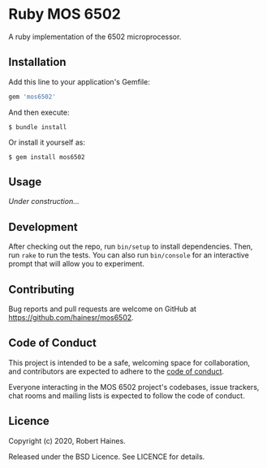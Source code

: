 # Ruby MOS 6502

A ruby implementation of the 6502 microprocessor.

## Installation

Add this line to your application's Gemfile:

```ruby
gem 'mos6502'
```

And then execute:

    $ bundle install

Or install it yourself as:

    $ gem install mos6502

## Usage

*Under construction...*

## Development

After checking out the repo, run `bin/setup` to install dependencies. Then, run `rake` to run the tests. You can also run `bin/console` for an interactive prompt that will allow you to experiment.

## Contributing

Bug reports and pull requests are welcome on GitHub at https://github.com/hainesr/mos6502.


## Code of Conduct

This project is intended to be a safe, welcoming space for collaboration, and contributors are expected to adhere to the [code of conduct](https://github.com/hainesr/mos6502/blob/master/CODE_OF_CONDUCT.md).

Everyone interacting in the MOS 6502 project's codebases, issue trackers, chat rooms and mailing lists is expected to follow the code of conduct.

## Licence

Copyright (c) 2020, Robert Haines.

Released under the BSD Licence. See LICENCE for details.

